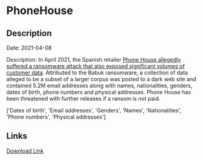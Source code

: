 # PhoneHouse

## Description

Date: 2021-04-08

Description:
In April 2021, the Spanish retailer <a href="https://thetechzone.online/cyberattack-on-phone-house-with-ransomware-and-possible-data-breach/" target="_blank" rel="noopener">Phone House allegedly suffered a ransomware attack that also exposed significant volumes of customer data</a>. Attributed to the Babuk ransomware, a collection of data alleged to be a subset of a larger corpus was posted to a dark web site and contained 5.2M email addresses along with names, nationalities, genders, dates of birth, phone numbers and physical addresses. Phone House has been threatened with further releases if a ransom is not paid.


['Dates of birth', 'Email addresses', 'Genders', 'Names', 'Nationalities', 'Phone numbers', 'Physical addresses']

## Links

[Download Link](https://link-to.net/1229997/703.815743152579/dynamic/?r=cGhvbmVob3VzZS5lcw==)